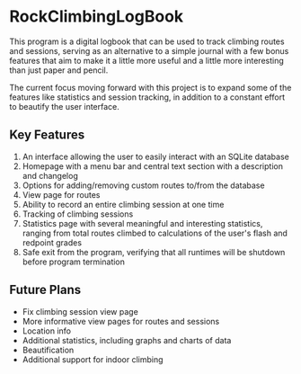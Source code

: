 # RockClimbingLogBook
 
This program is a digital logbook that can be used to track climbing routes and sessions, serving as an alternative to a simple journal with a few bonus features that aim to make it a little more useful and a little more interesting than just paper and pencil.

The current focus moving forward with this project is to expand some of the features like statistics and session tracking, in addition to a constant effort to beautify the user interface.

## Key Features

1. An interface allowing the user to easily interact with an SQLite database
2. Homepage with a menu bar and central text section with a description and changelog
3. Options for adding/removing custom routes to/from the database
4. View page for routes
5. Ability to record an entire climbing session at one time
6. Tracking of climbing sessions
7. Statistics page with several meaningful and interesting statistics, ranging from total routes climbed to calculations of the user's flash and redpoint grades
8. Safe exit from the program, verifying that all runtimes will be shutdown before program termination

## Future Plans
- Fix climbing session view page
- More informative view pages for routes and sessions
- Location info
- Additional statistics, including graphs and charts of data
- Beautification
- Additional support for indoor climbing
